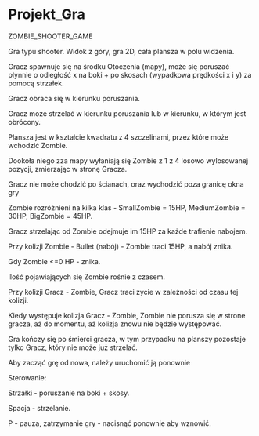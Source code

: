 # Projekt_Gra


ZOMBIE_SHOOTER_GAME

Gra typu shooter.
Widok z góry, gra 2D, cała plansza w polu widzenia.

Gracz spawnuje się na środku Otoczenia (mapy), może się poruszać płynnie o  odległość x na boki + po skosach (wypadkowa prędkości x i y)  za pomocą strzałek.

Gracz obraca się w kierunku poruszania.

Gracz może strzelać w kierunku poruszania lub w kierunku, w którym jest obrócony.

Plansza jest w kształcie kwadratu z 4 szczelinami, przez które może wchodzić Zombie.

Dookoła niego zza mapy wyłaniają się Zombie z 1 z 4 losowo wylosowanej pozycji, zmierzając w stronę Gracza.

Gracz nie może chodzić po ścianach, oraz wychodzić poza granicę okna gry

Zombie rozróżnieni na kilka klas - SmallZombie = 15HP,  MediumZombie = 30HP, BigZombie = 45HP.

Gracz strzelając od Zombie odejmuje im 15HP za każde trafienie nabojem.

Przy kolizji Zombie - Bullet (nabój) - Zombie traci 15HP, a nabój znika.

Gdy Zombie <=0 HP  - znika.

Ilość pojawiających się Zombie rośnie z czasem.

Przy kolizji Gracz - Zombie, Gracz traci życie w zależności od czasu tej kolizji.

Kiedy występuje kolizja Gracz - Zombie, Zombie nie porusza się w strone gracza, aż do momentu, aż kolizja znowu nie będzie występować.

Gra kończy się po śmierci gracza, w tym przypadku na planszy pozostaje tylko Gracz, który nie może już strzelać.

Aby zacząć grę od nowa, należy uruchomić ją ponownie



Sterowanie:

Strzałki - poruszanie na boki + skosy.

Spacja - strzelanie.

P - pauza, zatrzymanie gry - nacisnąć ponownie aby wznowić.


